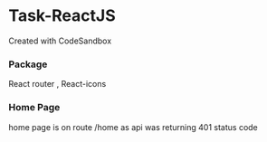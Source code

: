 # Task-ReactJS

Created with CodeSandbox

### Package
React router , React-icons
### Home Page
home page is on route /home as api was returning 401 status code

